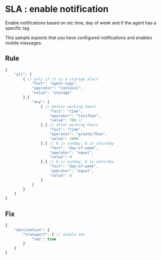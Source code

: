 # SLA : enable notification

Enable notifications based on utc time, day of week and if the agent has a specific tag.

This sample expects that you have configured notifications and enables mobile messages.

## Rule
```js
{
	"all": [
		{ // only if it is a storage alert
			"fact": "agent-tags",
			"operator": "contains",
			"value": "storage"
		},{
            "any": [
                { // before working hours
                    "fact": "time",
                    "operator": "lessThan",
                    "value": 700 // 
                },{ // after working hours
                    "fact": "time",
                    "operator": "greaterThan",
                    "value": 1600
                },{ // 0 is sunday, 6 is saturday
                    "fact": "day-of-week",
                    "operator": "equal",
                    "value": 0
                },{ // 0 is sunday, 6 is saturday
                    "fact": "day-of-week",
                    "operator": "equal",
                    "value": 6
                }
            ]
        }
	]
}
```

## Fix
```js
{
    "destination": {
        "transport": { // enable sms 
            "sms": true
        }
    }
}
```